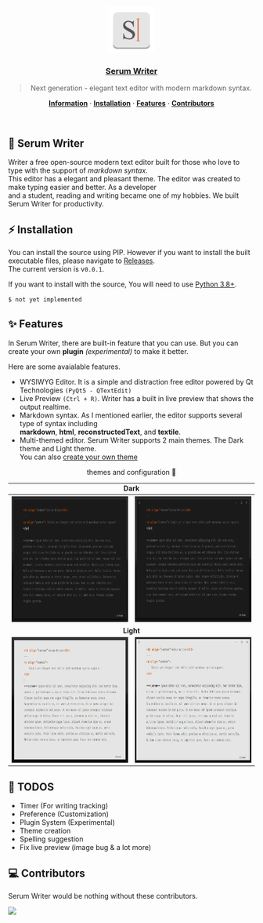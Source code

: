 <p align="center">
  <a href="https://github.com/serumstudio/writer">
    <img src="images/logo.png" height="96"/>
    <h3 align="center">Serum Writer</h3>
  </a>
</p>

<blockquote align="center">
  Next generation - elegant text editor with modern markdown syntax.
</blockquote>

<p align="center">
  <a href="https://github.com/serumstudio/writer#-serum-writer"><strong>Information</strong></a> ·
  <a href="https://github.com/serumstudio/writer#-installation"><strong>Installation</strong></a> ·
  <a href="https://github.com/serumstudio/writer#-features"><strong>Features</strong></a> ·
  <a href="https://github.com/serumstudio/writer#-contributors"><strong>Contributors</strong></a>
</p>
<br/>

## 📃 Serum Writer
Writer a free open-source modern text editor built for those who love to type with the support of *markdown syntax*. <br>
This editor has a elegant and pleasant theme. The editor was created to make typing easier and better. As a developer <br>
and a student, reading and writing became one of my hobbies. We built Serum Writer for productivity. 

## ⚡ Installation
You can install the source using PIP. However if you want to install the built executable files, please navigate to 
[Releases](https://github.com/serumstudio/writer/releases). <br>The current version is v`0.0.1`. 

If you want to install with the source, You will need to use [Python 3.8+](https://python.org/downloads).
```bash
$ not yet implemented
```

## ✨ Features
In Serum Writer, there are built-in feature that you can use. But you can create your own **plugin** *(experimental)* to make it better.

Here are some avaialable features.

- WYSIWYG Editor. It is a simple and distraction free editor powered by Qt Technologies `(PyQt5 - QTextEdit)`
- Live Preview `(Ctrl + R)`. Writer has a built in live preview that shows the output realtime.
- Markdown syntax. As I mentioned earlier, the editor supports several type of syntax including <br> **markdown**, **html**, **reconstructedText**, and **textile**.
- Multi-themed editor. Serum Writer supports 2 main themes. The Dark theme and Light theme. <br> You can also [create your own theme](https://github.com/serumstudio/writer)

<p align="center"> themes and configuration 🌙 </p>
<table align="center">
  <tr>
      <td align="center" colspan="4">
        <b>Dark</b>  
      </td>
  </tr>

  <tr>
    <th>
      <img src="images/typing.png" height="256" />
    </th>
    <th>
      <img src="images/w_titlebar.png" height="256" />
    </th>
  </tr>
  
  <tr>
      <td align="center" colspan="4">
        <b>Light</b>  
      </td>
  </tr>
  
  <tr>
    <td>
      <img src="images/typing_light.png" height="256" />
    </td>
    <td>
      <img src="images/w_titlebar_light.png" height="256" />
    </td>
  </tr>
</table>

## 📃 TODOS
- Timer (For writing tracking)
- Preference (Customization)
- Plugin System (Experimental)
- Theme creation
- Spelling suggestion
- Fix live preview (image bug & a lot more)


## 💻 Contributors
Serum Writer would be nothing without these contributors.

<a href="https://github.com/serumstudio/writer/graphs/contributors">
  <img src="https://contrib.rocks/image?repo=serumstudio/writer" />
</a>

